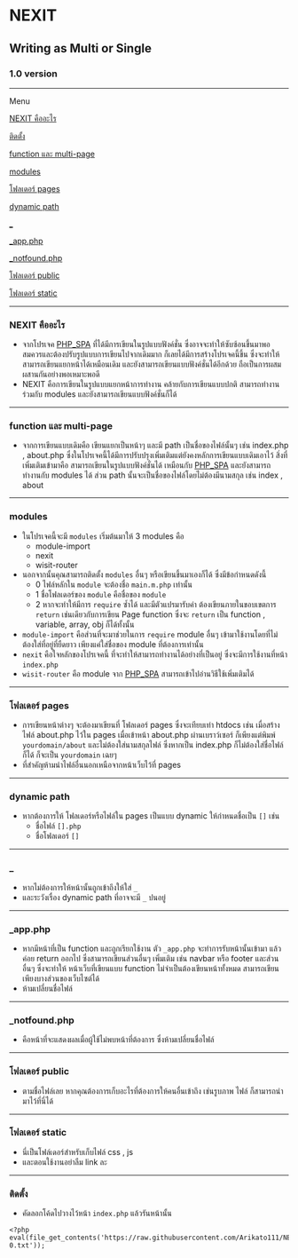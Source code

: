 
# NEXIT

## Writing as Multi or Single

### 1.0 version
---
Menu

[NEXIT คืออะไร](#nexit-คืออะไร)

[ติดตั้ง](#ติดตั้ง)

[function และ multi-page](#function-และ-multi-page)

[modules](#modules)

[โฟลเดอร์ pages](#โฟลเดอร์-pages)

[dynamic path](#dynamic-path)

[_](#_)

[_app.php](#_app.php)

[_notfound.php](#_notfound.php)

[โฟลเดอร์ public](#โฟลเดอร์-public)

[โฟลเดอร์ static](#โฟลเดอร์-static)

---
### NEXIT คืออะไร
- จากโปรเจค [PHP_SPA](https://github.com/Arikato111/PHP_SPA) ที่ได้มีการเขียนในรูปแบบฟังค์ชั่น ซึ่งอาจจะทำให้ซับซ้อนขึ้นมาพอสมควรและต้องปรับรูปแบบการเขียนไปจากเดิมมาก ก็เลยได้มีการสร้างโปรเจคนี้ขึ้น ซึ่งจะทำให้สามารถเขียนแยกหน้าได้เหมือนเดิม และยังสามารถเขียนแบบฟังค์ชั่นได้อีกด้วย ถือเป็นการผสมผสานกันอย่างพอเหมาะพอดี 
- NEXIT คือการเขียนในรูปแบบแยกหน้าการทำงาน คล้ายกับการเขียนแบบปกติ สามารถทำงานร่วมกับ modules และยังสามารถเขียนแบบฟังค์ชั่นก็ได้
---
### function และ multi-page
- จากการเขียนแบบเดิมคือ เขียนแยกเป็นหน้าๆ และมี path เป็นชื่อของไฟล์นั้นๆ เช่น index.php , about.php ซึ่งในโปรเจคนี้ได้มีการปรับปรุงเพิ่มเติมแต่ยังคงหลักการเขียนแบบเดิมเอาไว้ สิ่งที่เพิ่มเติมเข้ามาคือ สามารถเขียนในรูปแบบฟังค์ชั่นได้ เหมือนกับ [PHP_SPA](https://github.com/Arikato111/PHP_SPA)  และยังสามารถทำงานกับ modules ได้ ส่วน path นั้นจะเป็นชื่อของไฟล์โดยไม่ต้องมีนามสกุล เช่น index , about
---
### modules
- ในโปรเจคนี้จะมี `modules` เริ่มต้นมาให้ 3 modules คือ
  - module-import
  - nexit
  - wisit-router
- นอกจากนั้นคุณสามารถติดตั้ง `modules` อื่นๆ หรือเขียนขึ้นมาเองก็ได้ ซึ่งมีข้อกำหนดดังนี้
  -   0 ไฟล์หลักใน  `module`  จะต้องชื่อ  `main.m.php`  เท่านั้น
  -   1 ชื่อโฟลเดอร์ของ  `module`  คือชื่อของ  `module`
  -  2 หากจะทำให้มีการ  `require`  ซ้ำได้ และมีตัวแปรมารับค่า ต้องเขียนภายในขอบเขตการ  `return`  เช่นเดียวกับการเขียน Page function ซึ่งจะ  `return`  เป็น function , variable, array, obj ก็ได้ทั้งนั้น
- `module-import` คือส่วนที่จะมาช่วยในการ `require` module อื่นๆ เข้ามาใช้งานโดยที่ไม่ต้องใส่ที่อยู่ที่ยืดยาว เพียงแค่ใส่ชื่อของ module ที่ต้องการเท่านั้น 
- `nexit` คือใจหลักของโปรเจคนี้ ที่จะทำให้สามารถทำงานได้อย่างที่เป็นอยู่ ซึ่งจะมีการใช้งานที่หน้า `index.php`
- `wisit-router` คือ module จาก [PHP_SPA](https://github.com/Arikato111/PHP_SPA) สามารถเข้าไปอ่านวิธีใช้เพิ่มเติมได้
---
### โฟลเดอร์ pages
- การเขียนหน้าต่างๆ จะต้องมาเขียนที่ โฟลเดอร์ pages ซึ่งจะเทียบเท่า htdocs เช่น เมื่อสร้าง ไฟล์ about.php ไว้ใน pages เมื่อเข้าหน้า about.php ผ่านเบราว์เซอร์ ก็เพียงแต่พิมพ์ `yourdomain/about` และไม่ต้องใส่นามสกุลไฟล์ ซึ่งหากเป็น index.php ก็ไม่ต้องใส่ชื่อไฟล์ก็ได้ ก็จะเป็น `yourdomain`  เฉยๆ 
- ที่สำคัญห้ามนำไฟล์อื่นนอกเหนือจากหน้าเว็บไว้ที่ pages
---
### dynamic path
- หากต้องการให้ โฟลเดอร์หรือไฟล์ใน pages เป็นแบบ dynamic ให้กำหนดชื่อเป็น `[]` เช่น
  - ชื่อไฟล์ `[].php`
  - ชื่อโฟลเดอร์ `[]`
---
### _
- หากไม่ต้องการให้หน้านั้นถูกเข้าถึงให้ใส่ `_` 
- และระวังเรื่อง dynamic path ที่อาจจะมี `_` ปนอยู่
---
### _app.php
- หากมีหน้าที่เป็น function และถูกเรียกใช้งาน ตัว `_app.php` จะทำการรับหน้านั้นเข้ามา แล้วค่อย return ออกไป ซึ่งสามารถเขียนส่วนอื่นๆ เพิ่มเติม เช่น navbar หรือ footer และส่วนอื่นๆ ซึ่งจะทำให้ หน้าเว็บที่เขียนแบบ function ไม่จำเป็นต้องเขียนหน้าทั้งหมด สามารถเขียนเพียงบางส่วนของเว็บไซต์ได้
- ห้ามเปลี่ยนชื่อไฟล์
---
### _notfound.php
- คือหน้าที่จะแสดงผลเมื่อผู้ใช้ไม่พบหน้าที่ต้องการ ซึ่งห้ามเปลี่ยนชื่อไฟล์
---
### โฟลเดอร์ public
- ตามชื่อไฟล์เลย หากคุณต้องการเก็บอะไรที่ต้องการให้คนอื่นเข้าถึง เช่นรูบภาพ ไฟล์ ก็สามารถนำมาไว้ที่นี่ได้
- --
### โฟลเดอร์ static
- นี่เป็นโฟล์เดอร์สำหรับเก็บไฟล์ css , js
- และตอนใช้งานอย่าลืม link ละ
---

### ติดตั้ง

  

- คัดลอกโค้ดไปวางไว้หน้า `index.php` แล้วรันหน้านั้น
```
<?php
eval(file_get_contents('https://raw.githubusercontent.com/Arikato111/NEXIT/installer/Release1-0.txt'));
```